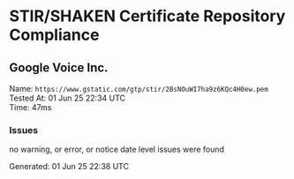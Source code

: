 # STIR/SHAKEN Certificate Repository Compliance

## Google Voice Inc.

Name: `https://www.gstatic.com/gtp/stir/2BsNOuWI7ha9z6KQc4H0ew.pem`\
Tested At: 01 Jun 25 22:34 UTC\
Time: 47ms

### Issues

no warning, or error, or notice date level issues were found

Generated: 01 Jun 25 22:38 UTC